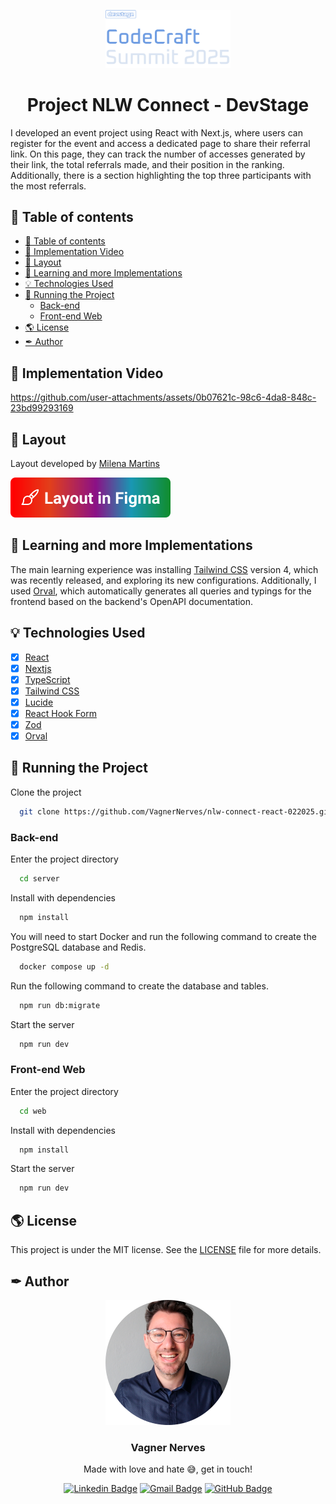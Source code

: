 <p align="center">
  <img width="200px" alt="Project NLW Connect - DevStage" title="Project NLW Connect - DevStage " src=".github/project-logo.png" />
  
  <h1 align="center">Project NLW Connect - DevStage</h1>

  <!-- <p align="center">
    🔗 <a href="https://URLThisProject.com">https://URLThisProject.com</a> 🔗
  </p>   -->

I developed an event project using React with Next.js, where users can register for the event and access a dedicated page to share their referral link. On this page, they can track the number of accesses generated by their link, the total referrals made, and their position in the ranking. Additionally, there is a section highlighting the top three participants with the most referrals.

</p>

## 🧭 Table of contents

- [🧭 Table of contents](#-table-of-contents)
- [🎥 Implementation Video](#-implementation-video)
- [🎨 Layout](#-layout)
- [👏 Learning and more Implementations](#-learning-and-more-implementations)
- [💡 Technologies Used](#-technologies-used)
- [🚀 Running the Project](#-running-the-project)
  - [Back-end](#back-end)
  - [Front-end Web](#front-end-web)
- [🌎 License](#-license)
- [✒ Author](#-author)

## 🎥 Implementation Video



https://github.com/user-attachments/assets/0b07621c-98c6-4da8-848c-23bd99293169



## 🎨 Layout

Layout developed by [Milena Martins](https://www.linkedin.com/in/millenamartins/)

[![Layout in Figma](https://github.com/VagnerNerves/default-readme/blob/main/assets/layout-in-figma.svg)](<https://www.figma.com/design/7CxqcSiQPpQh6xNWGkBrIN/NLW-Connect-%E2%80%A2-DevStage-(Community)?node-id=3243-1536&t=3uFIKsJYAFKHWfeM-1>)

## 👏 Learning and more Implementations

The main learning experience was installing [Tailwind CSS](https://tailwindcss.com/) version 4, which was recently released, and exploring its new configurations. Additionally, I used [Orval](https://orval.dev/), which automatically generates all queries and typings for the frontend based on the backend's OpenAPI documentation.

## 💡 Technologies Used

- [x] [React](https://reactjs.org/)
- [x] [Nextjs](https://nextjs.org/)
- [x] [TypeScript](https://www.typescriptlang.org/)
- [x] [Tailwind CSS](https://tailwindcss.com/)
- [x] [Lucide](https://lucide.dev/guide/packages/lucide-react)
- [x] [React Hook Form](https://www.react-hook-form.com/)
- [x] [Zod](https://zod.dev/)
- [x] [Orval](https://orval.dev/)

<!-- ## 📂 Folder Structure

```plainText
app
.
├── __tests__
├── android                     # Native android files
├── ios                         # Native ios files
├── src                         # Source files
│   ├── @types                  # Contains all global definitions of types and interfaces
│   ├── assets                  # Contains Js bundles assets. e.g: icons, splash, images etc...
│   ├── components              # Contains all global react components
│   ├── context                 # All contexts
│   ├── constants               # Constants files
│   ├── hooks                   # Cstomized hooks
│   ├── navigation
│   ├── screens
│   ├── services                # Contains external and api services
│   ├── App                     # Aplication entry
.
.
├── index                       # Bundle entry
.
.
└── README.md
``` -->

## 🚀 Running the Project

Clone the project

```bash
  git clone https://github.com/VagnerNerves/nlw-connect-react-022025.git
```

### Back-end

Enter the project directory

```bash
  cd server
```

Install with dependencies

```bash
  npm install
```

You will need to start Docker and run the following command to create the PostgreSQL database and Redis.

```bash
  docker compose up -d
```

Run the following command to create the database and tables.

```bash
  npm run db:migrate
```

Start the server

```bash
  npm run dev
```

### Front-end Web

Enter the project directory

```bash
  cd web
```

Install with dependencies

```bash
  npm install
```

Start the server

```bash
  npm run dev
```

<!-- ### Mobile

Clone the project

```bash
  git clone https://link-para-o-projeto
```

Enter the project directory

```bash
  cd my-project
```

Install with dependencies

```bash
  npm install
```

Start the server

```bash
  npx expo start
```

- IOS:

```bash
  npx pod-install && npx react-native run-ios
```

- Android:

```bash
  npx react-native run-android
```

## 📝 Routes

[![Run in Postman](https://github.com/VagnerNerves/default-readme/blob/main/assets/run-in-postman.svg)](https://app.getpostman.com/run-collection/link)
[![Run in Insomnia](https://github.com/VagnerNerves/default-readme/blob/main/assets/run-in-insomnia.svg)](https://insomnia.rest/run/?label=NAMEPROJECT&uri=LINK) -->

## 🌎 License

This project is under the MIT license. See the [LICENSE](https://github.com/VagnerNerves/nlw-connect-react-022025?tab=MIT-1-ov-file) file for more details.

## ✒ Author

<p align="center">
  <img width="200px" alt="Author Vagner Nerves" title="Author Vagner Nerves" src="https://github.com/VagnerNerves/default-readme/blob/main/assets/VagnerNerves.svg" />

  <h3 align="center">Vagner Nerves</h3>
  
  <p align="center">  
    Made with love and hate 😅, get in touch!
  </p>
</p>  
  
<div align="center">

[![Linkedin Badge](https://img.shields.io/badge/-LinkedIn-1f6feb?style=flat-square&logo=Linkedin&logoColor=white&link=https://www.linkedin.com/in/vagnernervessantos/)](https://www.linkedin.com/in/vagnernervessantos/)
[![Gmail Badge](https://img.shields.io/badge/-vagnernervessantos@gmail.com-1f6feb?style=flat-square&logo=Gmail&logoColor=white&link=mailto:vagnernervessantos@gmail.com)](mailto:vagnernervessantos@gmail.com)
[![GitHub Badge](https://img.shields.io/badge/-GitHub-1f6feb?style=flat-square&logo=GitHub&logoColor=white&link=https://github.com/VagnerNerves)](https://github.com/VagnerNerves)

</div>
